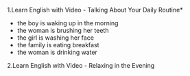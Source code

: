 1.Learn English with Video - Talking About Your Daily Routine* 
* the boy is waking up in the morning
* the woman is brushing her teeth
* the girl is washing her face
* the family is eating breakfast
* the woman is drinking water

2.Learn English with Video - Relaxing in the Evening

